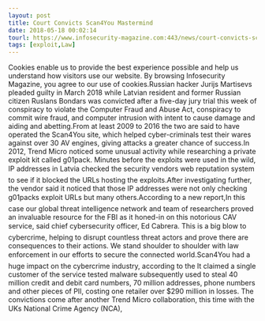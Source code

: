 ```yaml
---
layout: post
title: Court Convicts Scan4You Mastermind
date: 2018-05-18 00:02:14
tourl: https://www.infosecurity-magazine.com:443/news/court-convicts-scan4you-mastermind/
tags: [exploit,Law]
---
```

Cookies enable us to provide the best experience possible and help us understand how visitors use our website. By browsing Infosecurity Magazine, you agree to our use of cookies.Russian hacker Jurijs Martisevs pleaded guilty in March 2018 while Latvian resident and former Russian citizen Ruslans Bondars was convicted after a five-day jury trial this week of conspiracy to violate the Computer Fraud and Abuse Act, conspiracy to commit wire fraud, and computer intrusion with intent to cause damage and aiding and abetting.From at least 2009 to 2016 the two are said to have operated the Scan4You site, which helped cyber-criminals test their wares against over 30 AV engines, giving attacks a greater chance of success.In 2012, Trend Micro noticed some unusual activity while researching a private exploit kit called g01pack. Minutes before the exploits were used in the wild, IP addresses in Latvia checked the security vendors web reputation system to see if it blocked the URLs hosting the exploits.After investigating further, the vendor said it noticed that those IP addresses were not only checking g01packs exploit URLs but many others.According to a new report,In this case our global threat intelligence network and team of researchers proved an invaluable resource for the FBI as it honed-in on this notorious CAV service, said chief cybersecurity officer, Ed Cabrera. This is a big blow to cybercrime, helping to disrupt countless threat actors and prove there are consequences to their actions. We stand shoulder to shoulder with law enforcement in our efforts to secure the connected world.Scan4You had a huge impact on the cybercrime industry, according to the It claimed a single customer of the service tested malware subsequently used to steal 40 million credit and debit card numbers, 70 million addresses, phone numbers and other pieces of PII, costing one retailer over $290 million in losses. The convictions come after another Trend Micro collaboration, this time with the UKs National Crime Agency (NCA), 